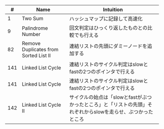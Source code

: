 |#|Name|Intuition|
|-|-|-|
|1|Two Sum|ハッシュマップに記録して高速化|
|9|Palindrome Number|回文判定はひっくり返したものとの比較でも行える|
|82|Remove Duplicates from Sorted List II|連結リストの先頭にダミーノードを追加する|
|141|Linked List Cycle|連結リストのサイクル判定はslowとfastの2つのポインタで行える|
|141|Linked List Cycle|連結リストのサイクル判定はslowとfastの2つのポインタで行える|
|142|Linked List Cycle II|サイクルの始点は「slowとfastがぶつかったところ」と「リストの先頭」それぞれからslowを走らせ、ぶつかったところ|
